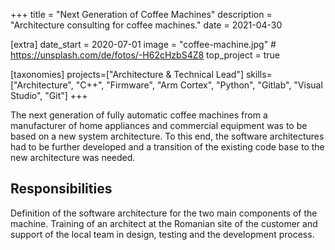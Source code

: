 +++
title = "Next Generation of Coffee Machines"
description = "Architecture consulting for coffee machines."
date = 2021-04-30

[extra]
date_start = 2020-07-01
image = "coffee-machine.jpg" # https://unsplash.com/de/fotos/-H62cHzbS4Z8
top_project = true

[taxonomies]
projects=["Architecture & Technical Lead"]
skills=["Architecture", "C++", "Firmware", "Arm Cortex", "Python", "Gitlab", "Visual Studio", "Git"]
+++

The next generation of fully automatic coffee machines from a manufacturer of home appliances and commercial equipment was to be based on a new system architecture. To this end, the software architectures had to be further developed and a transition of the existing code base to the new architecture was needed.

## Responsibilities

Definition of the software architecture for the two
main components of the machine. Training of an architect at the Romanian site of the customer and support of the local team in design, testing and the development process.
